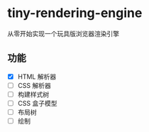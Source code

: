 # tiny-rendering-engine
从零开始实现一个玩具版浏览器渲染引擎
## 功能
* [x] HTML 解析器
* [ ] CSS 解析器
* [ ] 构建样式树
* [ ] CSS 盒子模型
* [ ] 布局树
* [ ] 绘制
